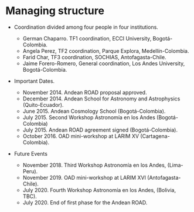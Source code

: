 # Managing structure

* Coordination divided among four people in four institutions.
  - German Chaparro. TF1 coordination, ECCI University, Bogotá-Colombia.
  - Angela Perez, TF2 coordination, Parque Explora, Medellín-Colombia.
  - Farid Char, TF3 coordination, SOCHIAS, Antofagasta-Chile.
  - Jaime Forero-Romero, General coordination, Los Andes University, Bogotá-Colombia.

* Important Dates.
  - November 2014. Andean ROAD proposal approved.
  - December 2014. Andean School for Astronomy and Astrophysics (Quito-Ecuador).
  - June 2015. Andean Cosmology School (Bogotá-Colombia).
  - July 2015. Second Workshop Astronomía en los Andes (Bogotá-Colombia)
  - July 2015. Andean ROAD agreement signed (Bogotá-Colombia).
  - October 2016. OAD mini-workshop at LARIM XV (Cartagena-Colombia).
  
* Future Events
  - November 2018. Third Workshop Astronomía en los Andes, (Lima-Peru).
  - November 2019. OAD mini-workshop at LARIM XVI (Antofagasta-Chile).
  - July 2020. Fourth Workshop Astronomía en los Andes, (Bolivia, TBC).
  - July 2020. End of first phase for the Andean ROAD. 
